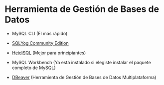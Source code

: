 # Herramienta de Gestión de Bases de Datos

- MySQL CLI (El más rápido)

- [SQLYog Community Edition](https://github.com/webyog/sqlyog-community/wiki/Downloads)

- [HeidiSQL](https://www.heidisql.com/download.php) (Mejor para principiantes)

- MySQL Workbench (Ya está instalado si elegiste instalar el paquete completo de MySQL)

- [DBeaver](https://dbeaver.io/) (Herramienta de Gestión de Bases de Datos Multiplataforma)
